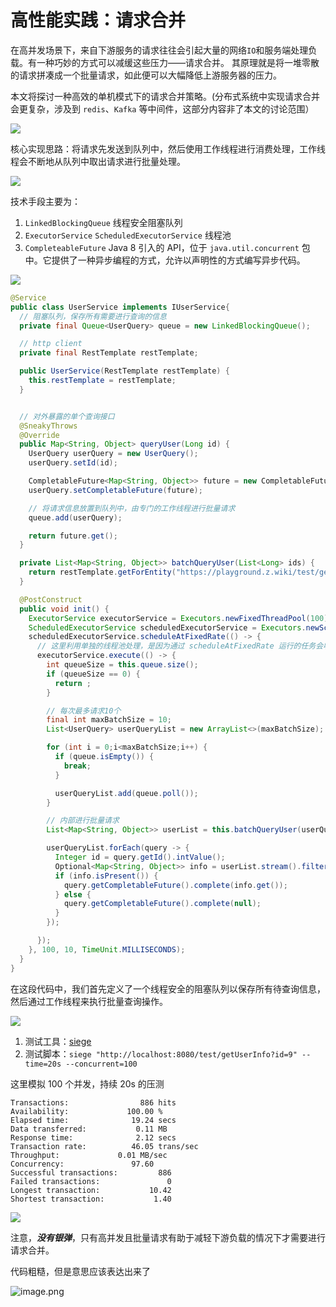 # 高性能实践：请求合并

在高并发场景下，来自下游服务的请求往往会引起大量的网络`IO`和服务端处理负载。有一种巧妙的方式可以减缓这些压力——请求合并。
其原理就是将一堆零散的请求拼凑成一个批量请求，如此便可以大幅降低上游服务器的压力。

本文将探讨一种高效的单机模式下的请求合并策略。(分布式系统中实现请求合并会更复杂，涉及到 `redis`、`Kafka` 等中间件，这部分内容非了本文的讨论范围）

![](https://z.wiki/placeholder/740x120?text=实现思路&color=black&pinyin=true)

核心实现思路：将请求先发送到队列中，然后使用工作线程进行消费处理，工作线程会不断地从队列中取出请求进行批量处理。


![](https://z.wiki/placeholder/740x120?text=技术手段&color=black&pinyin=true)

技术手段主要为：

1. `LinkedBlockingQueue` 线程安全阻塞队列
2. `ExecutorService` `ScheduledExecutorService` 线程池
3. `CompleteableFuture` Java 8 引入的 API，位于 `java.util.concurrent` 包中。它提供了一种异步编程的方式，允许以声明性的方式编写异步代码。



![](https://z.wiki/placeholder/740x120?text=代码&color=black&pinyin=true)


```java
@Service
public class UserService implements IUserService{
  // 阻塞队列，保存所有需要进行查询的信息
  private final Queue<UserQuery> queue = new LinkedBlockingQueue();

  // http client
  private final RestTemplate restTemplate;

  public UserService(RestTemplate restTemplate) {
    this.restTemplate = restTemplate;
  }


  // 对外暴露的单个查询接口
  @SneakyThrows
  @Override
  public Map<String, Object> queryUser(Long id) {
    UserQuery userQuery = new UserQuery();
    userQuery.setId(id);

    CompletableFuture<Map<String, Object>> future = new CompletableFuture<>();
    userQuery.setCompletableFuture(future);

    // 将请求信息放置到队列中，由专门的工作线程进行批量请求
    queue.add(userQuery);

    return future.get();
  }

  private List<Map<String, Object>> batchQueryUser(List<Long> ids) {
    return restTemplate.getForEntity("https://playground.z.wiki/test/getUserInfo?ids=" + Joiner.on(",").join(ids), List.class).getBody();
  }

  @PostConstruct
  public void init() {
    ExecutorService executorService = Executors.newFixedThreadPool(100);
    ScheduledExecutorService scheduledExecutorService = Executors.newScheduledThreadPool(10);
    scheduledExecutorService.scheduleAtFixedRate(() -> {
      // 这里利用单独的线程池处理，是因为通过 scheduleAtFixedRate 运行的任务会收到前一个任务的影响，只有前一个任务执行完毕后一个才会开始
      executorService.execute(() -> {
        int queueSize = this.queue.size();
        if (queueSize == 0) {
          return ;
        }

        // 每次最多请求10个
        final int maxBatchSize = 10;
        List<UserQuery> userQueryList = new ArrayList<>(maxBatchSize);

        for (int i = 0;i<maxBatchSize;i++) {
          if (queue.isEmpty()) {
            break;
          }

          userQueryList.add(queue.poll());
        }

        // 内部进行批量请求
        List<Map<String, Object>> userList = this.batchQueryUser(userQueryList.stream().map(item -> item.getId()).collect(Collectors.toList()));

        userQueryList.forEach(query -> {
          Integer id = query.getId().intValue();
          Optional<Map<String, Object>> info = userList.stream().filter(item -> id.equals(((Integer)item.get("id")))).findAny();
          if (info.isPresent()) {
            query.getCompletableFuture().complete(info.get());
          } else {
            query.getCompletableFuture().complete(null);
          }
        });

      });
    }, 100, 10, TimeUnit.MILLISECONDS);
  }
}

```

在这段代码中，我们首先定义了一个线程安全的阻塞队列以保存所有待查询信息，然后通过工作线程来执行批量查询操作。


![](https://z.wiki/placeholder/740x120?text=测试&color=black&pinyin=true)

1. 测试工具：[siege](https://z.wiki/misc/cmd-recommend.html#siege)
2. 测试脚本：`siege "http://localhost:8080/test/getUserInfo?id=9" --time=20s --concurrent=100`

这里模拟 100 个并发，持续 20s 的压测

```
Transactions:		         886 hits
Availability:		      100.00 %
Elapsed time:		       19.24 secs
Data transferred:	        0.11 MB
Response time:		        2.12 secs
Transaction rate:	       46.05 trans/sec
Throughput:		        0.01 MB/sec
Concurrency:		       97.60
Successful transactions:         886
Failed transactions:	           0
Longest transaction:	       10.42
Shortest transaction:	        1.40
```



![](https://z.wiki/placeholder/740x120?text=注意&color=black&pinyin=true)

注意，***没有银弹***，只有高并发且批量请求有助于减轻下游负载的情况下才需要进行请求合并。

代码粗糙，但是意思应该表达出来了

![image.png](https://2.z.wiki/autoupload/20240212/IXyf.360X314-image.png)
